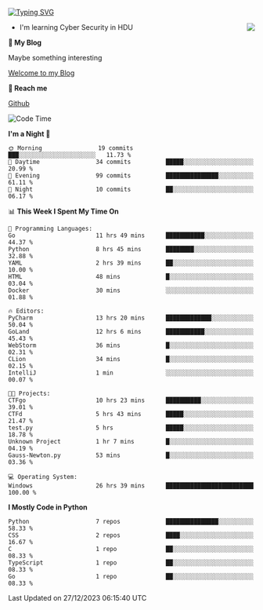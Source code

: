 [![Typing SVG](https://readme-typing-svg.herokuapp.com?font=Fira+Code&pause=1000&random=false&width=450&height=60&lines=Hello+%F0%9F%91%8B%F0%9F%8F%BB;I'm+JBNRZ)](https://git.io/typing-svg)

<a href="#">
  <img align="right" src="https://github-readme-stats.vercel.app/api?username=JBNRZ&show_icons=true&bg_color=15,f2f7fd,E0EAFC" />
</a>

- I'm learning Cyber Security in HDU

 **🌱 My Blog**

Maybe something interesting

[Welcome to my Blog](https://jbnrz.com.cn/)

 **💬 Reach me** 

[Github](https://github.com/JBNRZ)


<!--START_SECTION:waka-->
![Code Time](http://img.shields.io/badge/Code%20Time-238%20hrs%2029%20mins-blue)

**I'm a Night 🦉** 

```text
🌞 Morning                19 commits          ███░░░░░░░░░░░░░░░░░░░░░░   11.73 % 
🌆 Daytime                34 commits          █████░░░░░░░░░░░░░░░░░░░░   20.99 % 
🌃 Evening                99 commits          ███████████████░░░░░░░░░░   61.11 % 
🌙 Night                  10 commits          ██░░░░░░░░░░░░░░░░░░░░░░░   06.17 % 
```


📊 **This Week I Spent My Time On** 

```text
💬 Programming Languages: 
Go                       11 hrs 49 mins      ███████████░░░░░░░░░░░░░░   44.37 % 
Python                   8 hrs 45 mins       ████████░░░░░░░░░░░░░░░░░   32.88 % 
YAML                     2 hrs 39 mins       ██░░░░░░░░░░░░░░░░░░░░░░░   10.00 % 
HTML                     48 mins             █░░░░░░░░░░░░░░░░░░░░░░░░   03.04 % 
Docker                   30 mins             ░░░░░░░░░░░░░░░░░░░░░░░░░   01.88 % 

🔥 Editors: 
PyCharm                  13 hrs 20 mins      █████████████░░░░░░░░░░░░   50.04 % 
GoLand                   12 hrs 6 mins       ███████████░░░░░░░░░░░░░░   45.43 % 
WebStorm                 36 mins             █░░░░░░░░░░░░░░░░░░░░░░░░   02.31 % 
CLion                    34 mins             █░░░░░░░░░░░░░░░░░░░░░░░░   02.15 % 
IntelliJ                 1 min               ░░░░░░░░░░░░░░░░░░░░░░░░░   00.07 % 

🐱‍💻 Projects: 
CTFgo                    10 hrs 23 mins      ██████████░░░░░░░░░░░░░░░   39.01 % 
CTFd                     5 hrs 43 mins       █████░░░░░░░░░░░░░░░░░░░░   21.47 % 
test.py                  5 hrs               █████░░░░░░░░░░░░░░░░░░░░   18.78 % 
Unknown Project          1 hr 7 mins         █░░░░░░░░░░░░░░░░░░░░░░░░   04.19 % 
Gauss-Newton.py          53 mins             █░░░░░░░░░░░░░░░░░░░░░░░░   03.36 % 

💻 Operating System: 
Windows                  26 hrs 39 mins      █████████████████████████   100.00 % 
```

**I Mostly Code in Python** 

```text
Python                   7 repos             ███████████████░░░░░░░░░░   58.33 % 
CSS                      2 repos             ████░░░░░░░░░░░░░░░░░░░░░   16.67 % 
C                        1 repo              ██░░░░░░░░░░░░░░░░░░░░░░░   08.33 % 
TypeScript               1 repo              ██░░░░░░░░░░░░░░░░░░░░░░░   08.33 % 
Go                       1 repo              ██░░░░░░░░░░░░░░░░░░░░░░░   08.33 % 
```




 Last Updated on 27/12/2023 06:15:40 UTC
<!--END_SECTION:waka-->
